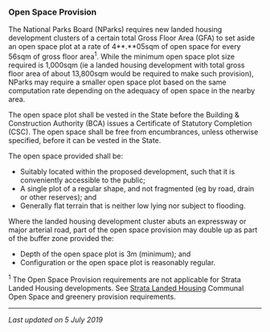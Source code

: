 ### Open Space Provision

The National Parks Board (NParks) requires new landed housing
development clusters of a certain total Gross Floor Area (GFA) to set
aside an open space plot at a rate of 4**.**05sqm of open space for
every 56sqm of gross floor area<sup>1</sup>. While the minimum open
space plot size required is 1,000sqm (ie a landed housing development
with total gross floor area of about 13,800sqm would be required to make
such provision), NParks may require a smaller open space plot based on
the same computation rate depending on the adequacy of open space in the
nearby area.

The open space plot shall be vested in the State before the Building &
Construction Authority (BCA) issues a Certificate of Statutory
Completion (CSC). The open space shall be free from encumbrances, unless
otherwise specified, before it can be vested in the State.

The open space provided shall be:

-   Suitably located within the proposed development, such that it is
    conveniently accessible to the public;   
-   A single plot of a regular shape, and not fragmented (eg by road,
    drain or other reserves); and   
-   Generally flat terrain that is neither low lying nor subject to
    flooding.

Where the landed housing development cluster abuts an expressway or
major arterial road, part of the open space provision may double up as
part of the buffer zone provided the:

-   Depth of the open space plot is 3m (minimum); and
-   Configuration or the open space plot is reasonably regular.

<sup>1</sup> The Open Space Provision requirements are not applicable
for Strata Landed Housing developments. See <a
href="https://www.ura.gov.sg/Corporate/Guidelines/Development-Control/Residential/Strata-Landed-Housing/Site-Coverage"
target="_blank">Strata Landed Housing</a> Communal Open Space and
greenery provision requirements.

------------------------------------------------------------------------

*Last updated on 5 July 2019*
